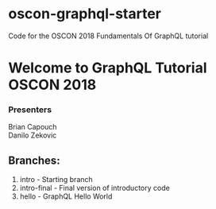 # oscon-graphql-starter    
Code for the OSCON 2018 Fundamentals Of GraphQL tutorial    

# Welcome to GraphQL Tutorial OSCON 2018    

### Presenters    
Brian Capouch    
Danilo Zekovic    

## Branches:    

1. intro - Starting branch    
2. intro-final - Final version of introductory code    
3. hello - GraphQL Hello World     
